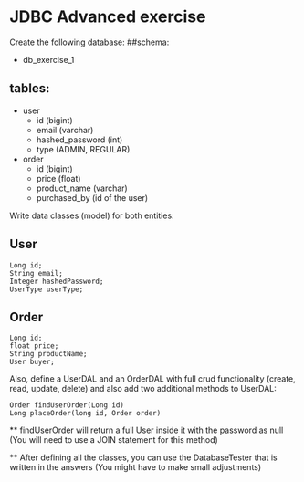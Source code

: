 # JDBC Advanced exercise

Create the following database:
##schema:
- db_exercise_1
## tables:
- user
    - id (bigint)
    - email (varchar)
    - hashed_password (int)
    - type (ADMIN, REGULAR)
- order
    - id (bigint)
    - price (float)
    - product_name (varchar)
    - purchased_by (id of the user)
    
Write data classes (model) for both entities:

## User
```
Long id;
String email;
Integer hashedPassword;
UserType userType;
```

## Order
```
Long id;
float price;
String productName;
User buyer;
```

Also, define a UserDAL and an OrderDAL with full crud functionality (create, read, update, delete)
and also add two additional methods to UserDAL:
```
Order findUserOrder(Long id)
Long placeOrder(long id, Order order)
```

** findUserOrder will return a full User inside it with the password as null (You will need to use a JOIN statement for this method)

** After defining all the classes, you can use the DatabaseTester that is written in the answers (You might have to make small adjustments)

